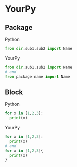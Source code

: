 # YourPy

## Package
Python 
~~~python
from dir.sub1.sub2 import Name
~~~

YourPy
~~~python
from dir.sub1.sub2 import Name
# and
from package name import Name
~~~

## Block
Python
~~~python
for x in [1,2,3]:
  print(x)
~~~

YourPy
~~~python
for x in [1,2,3]:
  print(x)
# and
for x in [1,2,3]{
  print(x)
}
~~~
